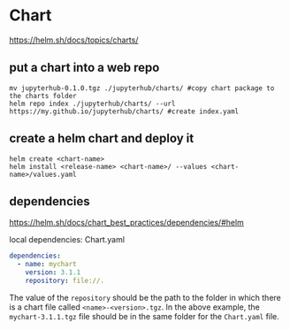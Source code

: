 # Chart

https://helm.sh/docs/topics/charts/

## put a chart into a web repo
```
mv jupyterhub-0.1.0.tgz ./jupyterhub/charts/ #copy chart package to the charts folder
helm repo index ./jupyterhub/charts/ --url https://my.github.io/jupyterhub/charts/ #create index.yaml
```

## create a helm chart and deploy it
```
helm create <chart-name>
helm install <release-name> <chart-name>/ --values <chart-name>/values.yaml 
```

## dependencies
https://helm.sh/docs/chart_best_practices/dependencies/#helm

local dependencies: Chart.yaml
```yaml
dependencies:
  - name: mychart
    version: 3.1.1
    repository: file://.
```
The value of the `repository` should be the path to the folder in which there is a chart file called `<name>-<version>.tgz`. 
In the above example, the `mychart-3.1.1.tgz` file should be in the same folder for the `Chart.yaml` file.

